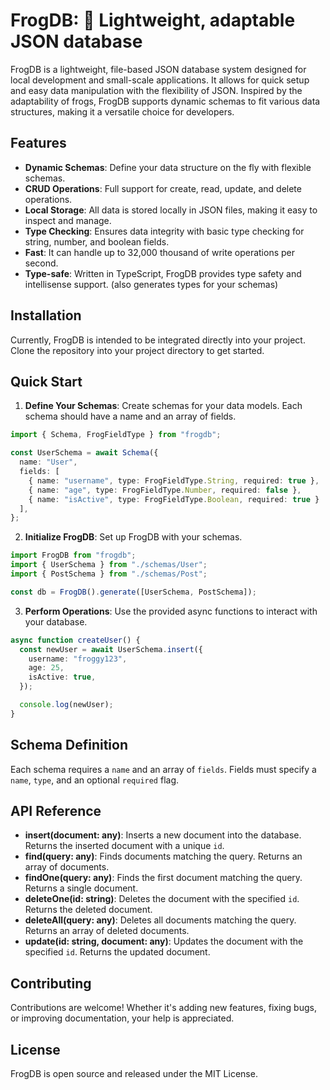 # FrogDB: 🐸 Lightweight, adaptable JSON database

FrogDB is a lightweight, file-based JSON database system designed for local development and small-scale applications. It allows for quick setup and easy data manipulation with the flexibility of JSON. Inspired by the adaptability of frogs, FrogDB supports dynamic schemas to fit various data structures, making it a versatile choice for developers.

## Features

- **Dynamic Schemas**: Define your data structure on the fly with flexible schemas.
- **CRUD Operations**: Full support for create, read, update, and delete operations.
- **Local Storage**: All data is stored locally in JSON files, making it easy to inspect and manage.
- **Type Checking**: Ensures data integrity with basic type checking for string, number, and boolean fields.
- **Fast**: It can handle up to 32,000 thousand of write operations per second.
- **Type-safe**: Written in TypeScript, FrogDB provides type safety and intellisense support. (also generates types for your schemas)

## Installation

Currently, FrogDB is intended to be integrated directly into your project. Clone the repository into your project directory to get started.

## Quick Start

1. **Define Your Schemas**: Create schemas for your data models. Each schema should have a name and an array of fields.

```typescript
import { Schema, FrogFieldType } from "frogdb";

const UserSchema = await Schema({
  name: "User",
  fields: [
    { name: "username", type: FrogFieldType.String, required: true },
    { name: "age", type: FrogFieldType.Number, required: false },
    { name: "isActive", type: FrogFieldType.Boolean, required: true }
  ],
};
```

2. **Initialize FrogDB**: Set up FrogDB with your schemas.

```typescript
import FrogDB from "frogdb";
import { UserSchema } from "./schemas/User";
import { PostSchema } from "./schemas/Post";

const db = FrogDB().generate([UserSchema, PostSchema]);
```

3. **Perform Operations**: Use the provided async functions to interact with your database.

```typescript
async function createUser() {
  const newUser = await UserSchema.insert({
    username: "froggy123",
    age: 25,
    isActive: true,
  });

  console.log(newUser);
}
```

## Schema Definition

Each schema requires a `name` and an array of `fields`. Fields must specify a `name`, `type`, and an optional `required` flag.

## API Reference

- **insert(document: any)**: Inserts a new document into the database. Returns the inserted document with a unique `id`.
- **find(query: any)**: Finds documents matching the query. Returns an array of documents.
- **findOne(query: any)**: Finds the first document matching the query. Returns a single document.
- **deleteOne(id: string)**: Deletes the document with the specified `id`. Returns the deleted document.
- **deleteAll(query: any)**: Deletes all documents matching the query. Returns an array of deleted documents.
- **update(id: string, document: any)**: Updates the document with the specified `id`. Returns the updated document.

## Contributing

Contributions are welcome! Whether it's adding new features, fixing bugs, or improving documentation, your help is appreciated.

## License

FrogDB is open source and released under the MIT License.
